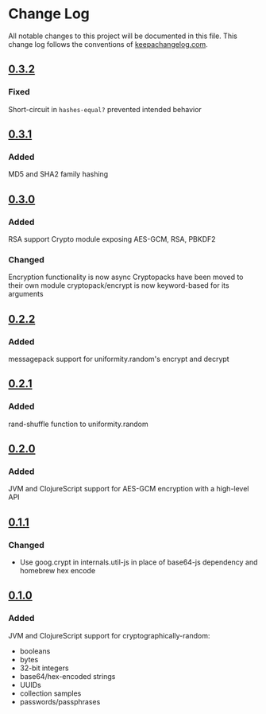 # Change Log
All notable changes to this project will be documented in this file. This change log follows the conventions of [keepachangelog.com](http://keepachangelog.com/).

## [0.3.2]
### Fixed
Short-circuit in `hashes-equal?` prevented intended behavior

## [0.3.1]
### Added
MD5 and SHA2 family hashing

## [0.3.0]
### Added
RSA support
Crypto module exposing AES-GCM, RSA, PBKDF2
### Changed
Encryption functionality is now async
Cryptopacks have been moved to their own module
cryptopack/encrypt is now keyword-based for its arguments

## [0.2.2]
### Added
messagepack support for uniformity.random's encrypt and decrypt

## [0.2.1]
### Added
rand-shuffle function to uniformity.random

## [0.2.0]
### Added
JVM and ClojureScript support for AES-GCM encryption with a high-level API

## [0.1.1]
### Changed
- Use goog.crypt in internals.util-js in place of base64-js dependency and homebrew hex encode

## [0.1.0]
### Added
JVM and ClojureScript support for cryptographically-random:
- booleans
- bytes
- 32-bit integers
- base64/hex-encoded strings
- UUIDs
- collection samples
- passwords/passphrases

[0.3.2]: https://github.com/skinkade/uniformity/compare/v0.3.1...v0.3.2
[0.3.1]: https://github.com/skinkade/uniformity/compare/v0.3.0...v0.3.1
[0.3.0]: https://github.com/skinkade/uniformity/compare/v0.2.2...v0.3.0
[0.2.2]: https://github.com/skinkade/uniformity/compare/v0.2.1...v0.2.2
[0.2.1]: https://github.com/skinkade/uniformity/compare/v0.2.0...v0.2.1
[0.2.0]: https://github.com/skinkade/uniformity/compare/v0.1.1...v0.2.0
[0.1.1]: https://github.com/skinkade/uniformity/compare/v0.1.0...v0.1.1
[0.1.0]: https://github.com/skinkade/uniformity/releases/tag/v0.1.0
